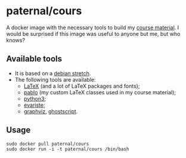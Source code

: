 paternal/cours
==============

A docker image with the necessary tools to build my [course material](https://paternault.fr/pedago/cours/). I would be surprised if this image was useful to anyone but me, but who knows?

## Available tools

- It is based on a [debian stretch](https://www.debian.org/releases/stretch/).
- The following tools are available:
  - [LaTeX](https://www.tug.org/texlive/) (and a lot of LaTeX packages and fonts);
  - [pablo](https://framagit.org/lpaternault/pablo) (my custom LaTeX classes used in my course material);
  - [python3](https://packages.debian.org/stretch/python3);
  - [evariste](https://git.framasoft.org/spalax/evariste/);
  - [graphviz](https://packages.debian.org/stretch/graphviz), [ghostscript](https://packages.debian.org/stretch/ghostscript).

## Usage

    sudo docker pull paternal/cours
    sudo docker run -i -t paternal/cours /bin/bash

